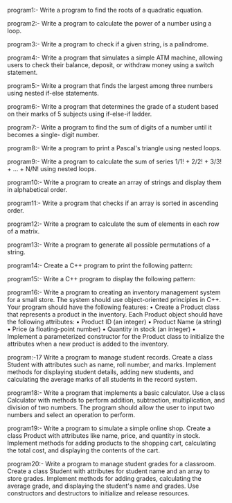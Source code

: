 program1:- Write a program to find the roots of a quadratic equation.

program2:- Write a program to calculate the power of a number using a loop.

program3:- Write a program to check if a given string, is a palindrome.

program4:- Write a program that simulates a simple ATM machine, allowing users to check their balance, deposit, or withdraw money using a switch statement.

program5:- Write a program that finds the largest among three numbers using nested if-else statements.

program6:- Write a program that determines the grade of a student based on their marks of 5 subjects using if-else-if ladder.

program7:- Write a program to find the sum of digits of a number until it becomes a single- digit number.

program8:- Write a program to print a Pascal's triangle using nested loops.

program9:- Write a program to calculate the sum of series 1/1! + 2/2! + 3/3! + ... + N/N! using nested loops.

program10:- Write a program to create an array of strings and display them in alphabetical order.

program11:- Write a program that checks if an array is sorted in ascending order.

program12:- Write a program to calculate the sum of elements in each row of a matrix.

program13:- Write a program to generate all possible permutations of a string.

program14:- Create a C++ program to print the following pattern:

program15:- Write a C++ program to display the following pattern:

program16:- Write a program to creating an inventory management system for a small store. The system should use object-oriented principles in C++. Your program should have the following features: • Create a Product class that represents a product in the inventory. Each Product object should have the following attributes: • Product ID (an integer) • Product Name (a string) • Price (a floating-point number) • Quantity in stock (an integer) • Implement a parameterized constructor for the Product class to initialize the attributes when a new product is added to the inventory.

program:-17 Write a program to manage student records. Create a class Student with attributes such as name, roll number, and marks. Implement methods for displaying student details, adding new students, and calculating the average marks of all students in the record system.

program18:- Write a program that implements a basic calculator. Use a class Calculator with methods to perform addition, subtraction, multiplication, and division of two numbers. The program should allow the user to input two numbers and select an operation to perform.

program19:- Write a program to simulate a simple online shop. Create a class Product with attributes like name, price, and quantity in stock. Implement methods for adding products to the shopping cart, calculating the total cost, and displaying the contents of the cart.

program20:- Write a program to manage student grades for a classroom. Create a class Student with attributes for student name and an array to store grades. Implement methods for adding grades, calculating the average grade, and displaying the student's name and grades. Use constructors and destructors to initialize and release resources.

